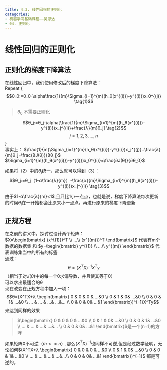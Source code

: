 ```yaml
---
title: 4.3. 线性回归的正则化
categories: 
- 机器学习基础课程——吴恩达
- 04. 正则化
---
```

# 线性回归的正则化
## 正则化的梯度下降算法
在线性回归中，我们使用修改后的梯度下降算法：  
Repeat {   
$$θ_0:=θ_0-\alpha\frac{1}{m}\Sigma_{i=1}^{m}(h_θ(x^{(i)})-y^{(i)})x_0^{(j)} \tag{1}$$
> $θ_0$  不需要正则化  

$$θ_j:=θ_j-\alpha[\frac{1}{m}\Sigma_{i=1}^{m}(h_θ(x^{(i)})-y^{(i)})x_j^{(i)}+\frac{λ}{m}θ_j] \tag{2}$$
$$j=1,2,3,...,n$$
}  
事实上： $\frac{1}{m}\Sigma_{i=1}^{m}(h_θ(x^{(i)})-y^{(i)})x_j^{(j)}+\frac{λ}{m}θ_j=\frac{∂J(θ)}{∂θ_j}$  
$\Sigma_{i=1}^{m}(h_θ(x^{(i)})-y^{(i)})x_0^{(i)}=\frac{∂J(θ)}{∂θ_0}$  

如果将（2）中的$\theta_j$统一，那么就可以得到（3）：  
$$θ_j:=θ_j（1-α\frac{λ}{m}）-\frac{α}{m}\Sigma_{i=1}^{m}(h_θ(x^{(i)})-y^{(i)})x_j^{(i)} \tag{3}$$

由于$1-α\frac{λ}{m}<1$,且只比1小一点点，也就是说，梯度下降算法每次更新的时候$θ_j$在一开始都会比原来小一点点，再进行原来的梯度下降更新  
  
## 正规方程
在之前的讲义中，探讨过设计两个矩阵：  
$X=\begin{bmatrix} (x^{(1)})^T \\ ...\\ (x^{(m)})^T \end{bmatrix}$ 代表有m个数据的数据集 和 $y=\begin{bmatrix} y^{(1)} \\ ...\\ y^{(m)} \end{bmatrix}$ 代表训练集当中的所有的标签  
通过：
$$θ=(X^TX)^{-1}X^Ty$$
（相当于对$J(θ)$中的每一个θ求偏导数，并且使其等于0）  
可以求出最适合的θ  
现在改变在正规方程中加入一项：
$$θ=(X^TX+λ
\begin{bmatrix}
0 & 0 & 0 & ...&0 \\   0 & 1 & 0& ...&0 \\ 0 & 0 & 1& ...&0 \\ ... & ... & ...& ...&... \\ 0 & 0 & 0& ...&1
\end{bmatrix})^{-1}X^Ty$$
来达到同样的效果  
>$\begin{bmatrix}
0 & 0 & 0 & ...&0 \\   0 & 1 & 0& ...&0 \\ 0 & 0 & 1& ...&0 \\ ... & ... & ...& ...&... \\ 0 & 0 & 0& ...&1
\end{bmatrix}$是一个(n+1)的方阵  

如果矩阵X不可逆$（m<=n）$,那么$(X^TX)^{-1}$也同样不可逆,但是经过数学证明，无论如何$(X^TX+λ
\begin{bmatrix}
0 & 0 & 0 & ...&0 \\   0 & 1 & 0& ...&0 \\ 0 & 0 & 1& ...&0 \\ ... & ... & ...& ...&...\\ 0 & 0 & 0& ...&1
\end{bmatrix})^{-1}$ 都是可逆的。